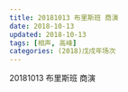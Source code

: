 ```yaml
---
title: 20181013 布里斯班 商演
date: 2018-10-13
updated: 2018-10-13
tags: [相声, 高峰]
categories: (2018)戊戌年场次 
---
```

20181013 布里斯班 商演
